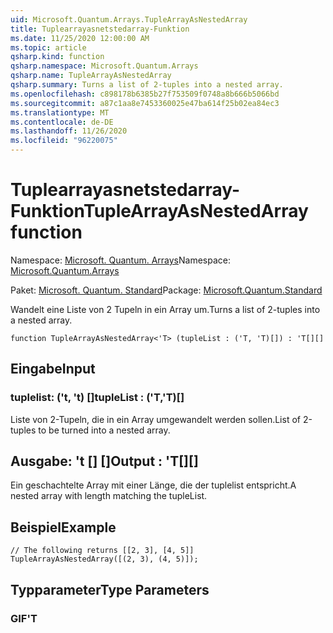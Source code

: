 ```yaml
---
uid: Microsoft.Quantum.Arrays.TupleArrayAsNestedArray
title: Tuplearrayasnetstedarray-Funktion
ms.date: 11/25/2020 12:00:00 AM
ms.topic: article
qsharp.kind: function
qsharp.namespace: Microsoft.Quantum.Arrays
qsharp.name: TupleArrayAsNestedArray
qsharp.summary: Turns a list of 2-tuples into a nested array.
ms.openlocfilehash: c898178b6385b27f753509f0748a8b666b5066bd
ms.sourcegitcommit: a87c1aa8e7453360025e47ba614f25b02ea84ec3
ms.translationtype: MT
ms.contentlocale: de-DE
ms.lasthandoff: 11/26/2020
ms.locfileid: "96220075"
---
```

# <a name="tuplearrayasnestedarray-function"></a><span data-ttu-id="4bdf5-102">Tuplearrayasnetstedarray-Funktion</span><span class="sxs-lookup"><span data-stu-id="4bdf5-102">TupleArrayAsNestedArray function</span></span>

<span data-ttu-id="4bdf5-103">Namespace: [Microsoft. Quantum. Arrays](xref:Microsoft.Quantum.Arrays)</span><span class="sxs-lookup"><span data-stu-id="4bdf5-103">Namespace: [Microsoft.Quantum.Arrays](xref:Microsoft.Quantum.Arrays)</span></span>

<span data-ttu-id="4bdf5-104">Paket: [Microsoft. Quantum. Standard](https://nuget.org/packages/Microsoft.Quantum.Standard)</span><span class="sxs-lookup"><span data-stu-id="4bdf5-104">Package: [Microsoft.Quantum.Standard](https://nuget.org/packages/Microsoft.Quantum.Standard)</span></span>


<span data-ttu-id="4bdf5-105">Wandelt eine Liste von 2 Tupeln in ein Array um.</span><span class="sxs-lookup"><span data-stu-id="4bdf5-105">Turns a list of 2-tuples into a nested array.</span></span>

```qsharp
function TupleArrayAsNestedArray<'T> (tupleList : ('T, 'T)[]) : 'T[][]
```


## <a name="input"></a><span data-ttu-id="4bdf5-106">Eingabe</span><span class="sxs-lookup"><span data-stu-id="4bdf5-106">Input</span></span>

### <a name="tuplelist--tt"></a><span data-ttu-id="4bdf5-107">tuplelist: ('t, 't) []</span><span class="sxs-lookup"><span data-stu-id="4bdf5-107">tupleList : ('T,'T)[]</span></span>

<span data-ttu-id="4bdf5-108">Liste von 2-Tupeln, die in ein Array umgewandelt werden sollen.</span><span class="sxs-lookup"><span data-stu-id="4bdf5-108">List of 2-tuples to be turned into a nested array.</span></span>



## <a name="output--t"></a><span data-ttu-id="4bdf5-109">Ausgabe: 't [] []</span><span class="sxs-lookup"><span data-stu-id="4bdf5-109">Output : 'T[][]</span></span>

<span data-ttu-id="4bdf5-110">Ein geschachtelte Array mit einer Länge, die der tuplelist entspricht.</span><span class="sxs-lookup"><span data-stu-id="4bdf5-110">A nested array with length matching the tupleList.</span></span>

## <a name="example"></a><span data-ttu-id="4bdf5-111">Beispiel</span><span class="sxs-lookup"><span data-stu-id="4bdf5-111">Example</span></span>

```qsharp
// The following returns [[2, 3], [4, 5]]
TupleArrayAsNestedArray([(2, 3), (4, 5)]);
```

## <a name="type-parameters"></a><span data-ttu-id="4bdf5-112">Typparameter</span><span class="sxs-lookup"><span data-stu-id="4bdf5-112">Type Parameters</span></span>

### <a name="t"></a><span data-ttu-id="4bdf5-113">GIF</span><span class="sxs-lookup"><span data-stu-id="4bdf5-113">'T</span></span>


